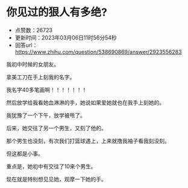 # 你见过的狠人有多绝?
- 点赞数：26723
- 更新时间：2023年03月06日11时56分54秒
- 回答url：https://www.zhihu.com/question/538690869/answer/2923556283
<body>
 <p data-pid="lZBIqFja">我初中时候的女朋友。</p>
 <p data-pid="Qsf2xGEi">拿美工刀在手上刻我的名字。</p>
 <p data-pid="B24bFi6L">我名字40多笔画啊！！！！！！！</p>
 <p data-pid="S6v8Swv9">然后放学给我看她血淋淋的手，她说如果爱她就也在我手上刻她的。</p>
 <p data-pid="-77_l60c">我犹豫了一个下午，放学被甩了。</p>
 <p data-pid="d3lj_Q17">后来，她交往了另一个男生，又刻了他的。</p>
 <p data-pid="Smt4FSQw">那个男生也没刻，有次我们打篮球遇上，上来就撸我袖子看我刻没刻。</p>
 <p data-pid="lTsX-T1t">但这都是小事。</p>
 <p data-pid="y-ewhUhw">重点是，她初中有交往了10来个男生。</p>
 <p data-pid="QMt5DROk">现在就是特别想见见她，观摩一下她的手。</p>
 <p></p>
</body>